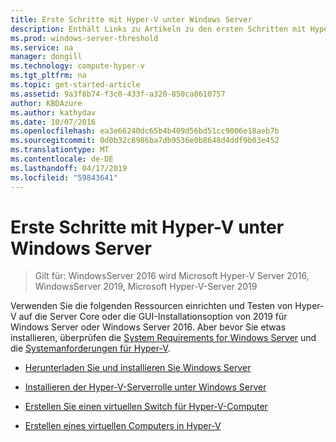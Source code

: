 ```yaml
---
title: Erste Schritte mit Hyper-V unter Windows Server
description: Enthält Links zu Artikeln zu den ersten Schritten mit Hyper-V
ms.prod: windows-server-threshold
ms.service: na
manager: dongill
ms.technology: compute-hyper-v
ms.tgt_pltfrm: na
ms.topic: get-started-article
ms.assetid: 9a3f8b74-f3c0-433f-a320-850ca8610757
author: KBDAzure
ms.author: kathydav
ms.date: 10/07/2016
ms.openlocfilehash: ea3e66240dc65b4b409d56bd51cc9006e18aeb7b
ms.sourcegitcommit: 0d0b32c8986ba7db9536e0b8648d4ddf9b03e452
ms.translationtype: MT
ms.contentlocale: de-DE
ms.lasthandoff: 04/17/2019
ms.locfileid: "59843641"
---
```

# <a name="get-started-with-hyper-v-on-windows-server"></a>Erste Schritte mit Hyper-V unter Windows Server

>Gilt für: WindowsServer 2016 wird Microsoft Hyper-V Server 2016, WindowsServer 2019, Microsoft Hyper-V-Server 2019
  
Verwenden Sie die folgenden Ressourcen einrichten und Testen von Hyper-V auf die Server Core oder die GUI-Installationsoption von 2019 für Windows Server oder Windows Server 2016. Aber bevor Sie etwas installieren, überprüfen die [System Requirements for Windows Server](../../../get-started/System-Requirements--and-Installation.md) und die [Systemanforderungen für Hyper-V](../System-requirements-for-Hyper-V-on-Windows.md).

- [Herunterladen Sie und installieren Sie Windows Server](https://www.microsoft.com/evalcenter/evaluate-windows-server-2019)  

- [Installieren der Hyper-V-Serverrolle unter Windows Server](Install-the-Hyper-V-role-on-Windows-Server.md)  
- [Erstellen Sie einen virtuellen Switch für Hyper-V-Computer](Create-a-virtual-switch-for-Hyper-V-virtual-machines.md)  
- [Erstellen eines virtuellen Computers in Hyper-V](Create-a-virtual-machine-in-Hyper-V.md)  